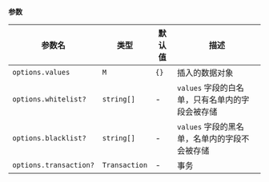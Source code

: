 **参数**

| 参数名 | 类型 | 默认值 | 描述 |
| --- | --- | --- | --- |
| `options.values` | `M` | `{}` | 插入的数据对象 |
| `options.whitelist?` | `string[]` | - | `values` 字段的白名单，只有名单内的字段会被存储 |
| `options.blacklist?` | `string[]` | - | `values` 字段的黑名单，名单内的字段不会被存储 |
| `options.transaction?` | `Transaction` | - | 事务 |
